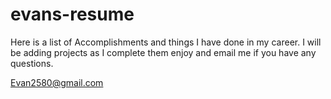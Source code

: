 # evans-resume

Here is a list of Accomplishments and things I have done in my career.  I will be adding projects as I complete them enjoy and email me if you have any questions.

Evan2580@gmail.com
